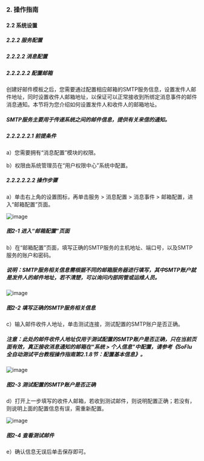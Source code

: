 ### 2. 操作指南

#### 2.2 系统设置

##### 2.2.2 服务配置

##### 2.2.2.2 消息配置

##### 2.2.2.2.2 配置邮箱

创建好邮件模板之后，您需要通过配置相应邮箱的SMTP服务信息，设置发件人邮件地址，同时设置收件人邮箱地址，以保证可以正常接收到所绑定消息事件的邮件消息通知。本节将为您介绍如何设置发件人和收件人的邮箱地址。

##### SMTP服务主要用于传递系统之间的邮件信息，提供有关来信的通知。

##### 2.2.2.2.2.1 前提条件

a）您需要拥有“消息配置”模块的权限。

b）权限由系统管理员在“用户权限中心”系统中配置。

##### 2.2.2.2.2.2 操作步骤

a）单击右上角的设置图标，再单击服务 > 消息配置 > 消息事件 > 邮箱配置，进入“邮箱配置”页面。

![image](https://user-images.githubusercontent.com/79617492/185330473-d4bcdae8-f274-4753-872e-f65997f9cc09.png)

##### 图2-1 进入“邮箱配置”页面

b）在“邮箱配置”页面，填写正确的SMTP服务的主机地址、端口号，以及SMTP服务的账户和密码。

##### 说明：SMTP服务相关信息需根据不同的邮箱服务器进行填写，其中SMTP账户就是发件人的邮件地址，若不清楚，可以询问内部网管或运维人员。

![image](https://user-images.githubusercontent.com/79617492/185330519-1366b48a-c296-4b4b-bff4-4ee3470864df.png)

##### 图2-2 填写正确的SMTP服务相关信息

c）输入邮件收件人地址，单击测试连接，测试配置的SMTP账户是否正确。

##### 注意：此处的邮件收件人地址仅用于测试配置的SMTP账户是否正确，只在当前页面有效，真正接收消息通知的邮箱在“系统 > 个人信息”中配置，请参考《SoFlu全自动测试平台教程操作指南第2.1.8节：配置基本信息》。

![image](https://user-images.githubusercontent.com/79617492/185330567-eb508649-b0aa-4003-8450-b6700a585a73.png)

##### 图2-3 测试配置的SMTP账户是否正确

d）打开上一步填写的收件人邮箱，若收到测试邮件，则说明配置正确；若没有，则说明上面的配置信息有误，需重新配置。

![image](https://user-images.githubusercontent.com/79617492/185330617-1c339b89-8f0a-4545-8a86-e7d2ceaa535b.png)

##### 图2-4 查看测试邮件

e）确认信息无误后单击保存即可。
